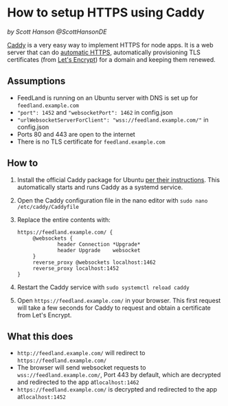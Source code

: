 # How to setup HTTPS using Caddy


*by Scott Hanson @ScottHansonDE*

[Caddy](https://caddyserver.com/) is a very easy way to implement HTTPS for node apps. It is a web server that can do 
[automatic HTTPS](https://caddyserver.com/docs/automatic-https), automatically provisioning TLS certificates 
(from [Let's Encrypt](https://letsencrypt.org/)) for a domain and keeping them renewed. 

## Assumptions 

- FeedLand is running on an Ubuntu server with DNS is set up for `feedland.example.com`
- `"port": 1452` and `"websocketPort": 1462` in config.json
- `"urlWebsocketServerForClient": "wss://feedland.example.com/"` in config.json
- Ports 80 and 443 are open to the internet
- There is no TLS certificate for `feedland.example.com`

## How to

1. Install the official Caddy package for Ubuntu [per their instructions](https://caddyserver.com/docs/install#debian-ubuntu-raspbian). This automatically starts and runs Caddy as a systemd service.
 
1. Open the Caddy configuration file in the nano editor with `sudo nano /etc/caddy/Caddyfile`

1. Replace the entire contents with: 

   ```
   https://feedland.example.com/ {
        @websockets {
                header Connection *Upgrade*
                header Upgrade    websocket
        }
        reverse_proxy @websockets localhost:1462
        reverse_proxy localhost:1452
   }
   ```

1. Restart the Caddy service with `sudo systemctl reload caddy`

1. Open `https://feedland.example.com/` in your browser. This first request will take a few seconds for Caddy to request and obtain a certificate from Let's Encrypt. 

## What this does

- `http://feedland.example.com/` will redirect to `https://feedland.example.com/`
- The browser will send websocket requests to `wss://feedland.example.com/`, Port 443 by default, which are decrypted and redirected to the app at`localhost:1462`
- `https://feedland.example.com/` is decrypted and redirected to the app at`localhost:1452`
